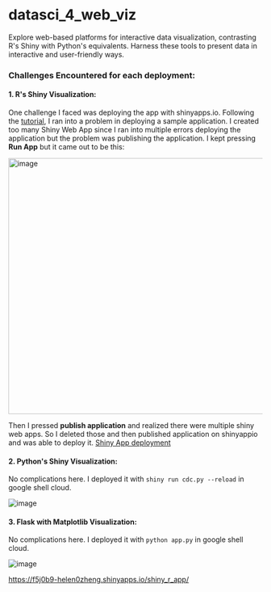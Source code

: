 # datasci_4_web_viz
Explore web-based platforms for interactive data visualization, contrasting R's Shiny with Python's equivalents. Harness these tools to present data in interactive and user-friendly ways.

### Challenges Encountered for each deployment:

#### 1. R's Shiny Visualization:
One challenge I faced was deploying the app with shinyapps.io. Following the [tutorial](https://docs.posit.co/shinyapps.io/getting-started.html#working-with-shiny-for-python), I ran into a problem in deploying a sample application. I created too many Shiny Web App since I ran into multiple errors deploying the application but the problem was publishing the application. I kept pressing **Run App** but it came out to be this:

<img width="507" alt="image" src="https://github.com/Helzheng123/datasci_4_web_viz/assets/123939070/6c5f4441-5808-43f7-81a9-68d2cbfbdb38">

Then I pressed **publish application** and realized there were multiple shiny web apps. So I deleted those and then published application on shinyappio and was able to deploy it. [Shiny App deployment](https://f5j0b9-helen0zheng.shinyapps.io/shiny_r_app/)

#### 2. Python's Shiny Visualization:
No complications here. I deployed it with ```shiny run cdc.py --reload``` in google shell cloud.

![image](https://github.com/Helzheng123/datasci_4_web_viz/assets/123939070/1523e1d7-87c5-4667-86af-a2940485cd84)

#### 3. Flask with Matplotlib Visualization:
No complications here. I deployed it with ```python app.py``` in google shell cloud.

![image](https://github.com/Helzheng123/datasci_4_web_viz/assets/123939070/f12e75f0-df30-4203-87b3-217077c31da4)


https://f5j0b9-helen0zheng.shinyapps.io/shiny_r_app/
